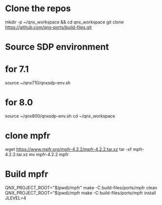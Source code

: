 # Clone the repos
mkdir -p ~/qnx_workspace && cd qnx_workspace
git clone https://github.com/qnx-ports/build-files.git

# Source SDP environment
# for 7.1
source ~/qnx710/qnxsdp-env.sh
# for 8.0
source ~/qnx800/qnxsdp-env.sh
cd ~/qnx_workspace

# clone mpfr
wget https://www.mpfr.org/mpfr-4.2.2/mpfr-4.2.2.tar.xz
tar -xf mpfr-4.2.2.tar.xz 
mv mpfr-4.2.2 mpfr

# Build mpfr
QNX_PROJECT_ROOT="$(pwd)/mpfr" make -C build-files/ports/mpfr clean 
QNX_PROJECT_ROOT="$(pwd)/mpfr make -C build-files/ports/mpfr install JLEVEL=4
